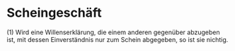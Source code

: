 # Scheingeschäft

(1) Wird eine Willenserklärung, die einem anderen gegenüber abzugeben ist, mit dessen Einverständnis nur zum Schein abgegeben, so ist sie nichtig.